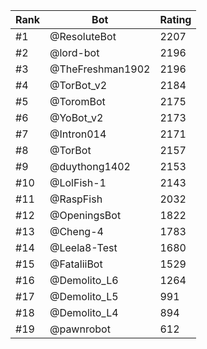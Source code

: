 Rank|Bot|Rating
---|---|---
#1|@ResoluteBot|2207
#2|@lord-bot|2196
#3|@TheFreshman1902|2196
#4|@TorBot_v2|2184
#5|@ToromBot|2175
#6|@YoBot_v2|2173
#7|@Intron014|2171
#8|@TorBot|2157
#9|@duythong1402|2153
#10|@LolFish-1|2143
#11|@RaspFish|2032
#12|@OpeningsBot|1822
#13|@Cheng-4|1783
#14|@Leela8-Test|1680
#15|@FataliiBot|1529
#16|@Demolito_L6|1264
#17|@Demolito_L5|991
#18|@Demolito_L4|894
#19|@pawnrobot|612
